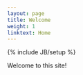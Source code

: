 ```yaml
---
layout: page
title: Welcome
weight: 1
linktext: Home
---
```

{% include JB/setup %}

Welcome to this site!

